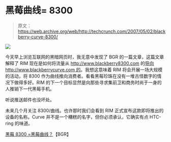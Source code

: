 # 黑莓曲线= 8300 

> 原文：<https://web.archive.org/web/http://techcrunch.com/2007/05/02/blackberry-curve-8300/>

![](img/62e0d91cb98f1b7f768856ba4a165f52.png)

今天早上浏览互联网的黑暗网页时，我无意中发现了 BGR 的一篇文章，这篇文章解释了 RIM 现在是如何将流量从 http://www.blackberry8300.com 的[导向 http://www.blackberrycurve.com 的](https://web.archive.org/web/20150912124444/http://www.blackberry8300.com/)。我想这意味着 RIM 将会开展一场大规模的活动，将 8300 作为曲线推向消费者。看看黑莓珍珠在没有一堆古怪数字的情况下做得多好。RIM 的下一个目标显然是向那些寻求集前卫和商务时尚于一身的人推销下一代黑莓手机。

听说推送邮件也没坏处。

未来几个月关注 8300/曲线。也许那时我们会看到 RIM 正式宣布这款即将推出的设备的名称。Curve 并不是一个糟糕的名字，但你必须承认，它确实有点 HTC-ring 的味道。

[黑莓 8300 =黑莓曲线？](https://web.archive.org/web/20150912124444/http://www.boygeniusreport.com/2007/05/01/blackberry-8300-blackberry-curve/)【BGR】